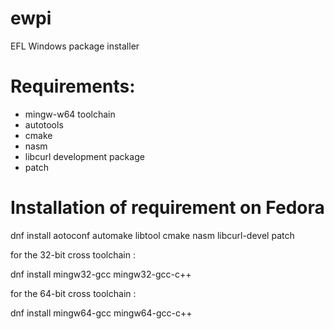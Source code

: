 # ewpi
EFL Windows package installer

# Requirements:
 * mingw-w64 toolchain
 * autotools
 * cmake
 * nasm
 * libcurl development package
 * patch

# Installation of requirement on Fedora

dnf install aotoconf automake libtool cmake nasm libcurl-devel patch

for the 32-bit cross toolchain :

dnf install mingw32-gcc mingw32-gcc-c++

for the 64-bit cross toolchain :

dnf install mingw64-gcc mingw64-gcc-c++
